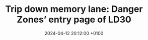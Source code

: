 ---
title:  "Trip down memory lane: Danger Zones’ entry page of LD30"
date:   2024-04-12 20:12:00 +0100
external_post_link: "https://dangerzonesgame.com/2024/04/12/danger-zones-entry-page-of-ld30/"
external_post_icon: "/assets/icons/dza_icon.png"
external_post_icon_alt: "Icon of the mobile game Danger Zones: anomaly featuring a small robot within a hexagon"
---